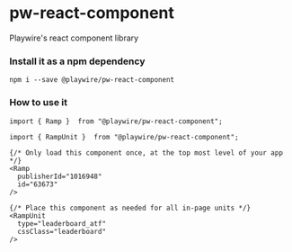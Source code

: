 # pw-react-component
Playwire's react component library


### Install it as a npm dependency
```npm i --save @playwire/pw-react-component```


### How to use it
```import { Ramp }  from "@playwire/pw-react-component";```

```import { RampUnit }  from "@playwire/pw-react-component";```

```
{/* Only load this component once, at the top most level of your app */}
<Ramp
  publisherId="1016948"
  id="63673"
/>

{/* Place this component as needed for all in-page units */}
<RampUnit
  type="leaderboard_atf"
  cssClass="leaderboard"
/>
```
